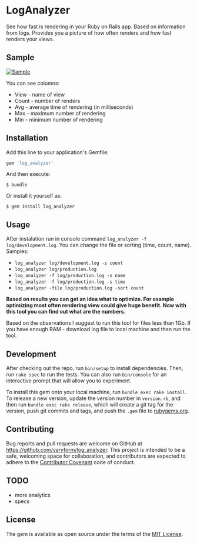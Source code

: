 # LogAnalyzer

See how fast is rendering in your Ruby on Rails app. Based on information from logs. Provides you a picture of how often renders and how fast renders your views.

## Sample

[![Sample](https://raw.githubusercontent.com/igorkasyanchuk/log_analyzer/master/docs/log_analyzer_small.png)](https://raw.githubusercontent.com/igorkasyanchuk/log_analyzer/master/docs/log_analyzer_small.png)

You can see columns:

* View - name of view
* Count - number of renders
* Avg - average time of rendering (in milliseconds)
* Max - maximum number of rendering
* Min - minimum number of rendering


## Installation

Add this line to your application's Gemfile:

```ruby
gem 'log_analyzer'
```

And then execute:

    $ bundle

Or install it yourself as:

    $ gem install log_analyzer

## Usage

After instalation run in console command `log_analyzer -f log/development.log`. You can change the file or sorting (time, count, name).
Samples:

* `log_analyzer log/development.log -s count`
* `log_analyzer log/production.log`
* `log_analyzer -f log/production.log -s name`
* `log_analyzer -f log/production.log -s time`
* `log_analyzer -file log/production.log -sort count`

**Based on results you can get an idea what to optimize. For example optimizing most often rendering view could give huge benefit. Now with this tool you can find out what are the numbers.**

Based on the observations I suggest to run this tool for files less than 1Gb. If you have enough RAM - download log file to local machine and then run the tool.

## Development

After checking out the repo, run `bin/setup` to install dependencies. Then, run `rake spec` to run the tests. You can also run `bin/console` for an interactive prompt that will allow you to experiment.

To install this gem onto your local machine, run `bundle exec rake install`. To release a new version, update the version number in `version.rb`, and then run `bundle exec rake release`, which will create a git tag for the version, push git commits and tags, and push the `.gem` file to [rubygems.org](https://rubygems.org).

## Contributing

Bug reports and pull requests are welcome on GitHub at https://github.com/varyform/log_analyzer. This project is intended to be a safe, welcoming space for collaboration, and contributors are expected to adhere to the [Contributor Covenant](http://contributor-covenant.org) code of conduct.

## TODO

* more analytics
* specs

## License

The gem is available as open source under the terms of the [MIT License](http://opensource.org/licenses/MIT).

